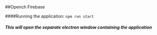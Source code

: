 ##Opench Firebase 

####Running the application:
`npm run start`
##### This will open the separate electron window containing the application
